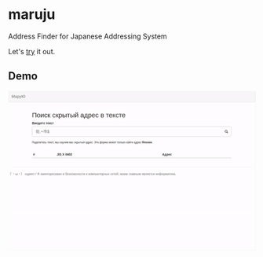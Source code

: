 # maruju

Address Finder for Japanese Addressing System

Let's [try](https://mikoim.github.io/maruju/) it out.

## Demo

![maruju](images/demo.gif "maruju demo movie")
